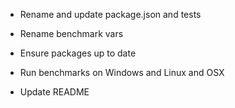 * Rename and update package.json and tests
* Rename benchmark vars

* Ensure packages up to date

* Run benchmarks on Windows and Linux and OSX

* Update README
